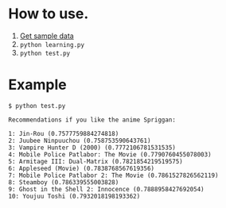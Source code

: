 # How to use.

1. [Get sample data](https://www.kaggle.com/CooperUnion/anime-recommendations-database)
1. `python learning.py`
1. `python test.py`

# Example

```
$ python test.py

Recommendations if you like the anime Spriggan:

1: Jin-Rou (0.7577759884274818)
2: Juubee Ninpuuchou (0.758753590643761)
3: Vampire Hunter D (2000) (0.7772106781531535)
4: Mobile Police Patlabor: The Movie (0.7790760455078003)
5: Armitage III: Dual-Matrix (0.7821854219519575)
6: Appleseed (Movie) (0.7838768567619356)
7: Mobile Police Patlabor 2: The Movie (0.7861527826562119)
8: Steamboy (0.786339555003828)
9: Ghost in the Shell 2: Innocence (0.7888958427692054)
10: Youjuu Toshi (0.7932018198193362)
```
